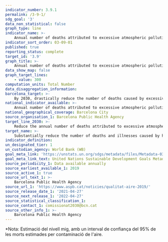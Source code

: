 ```yaml
---
indicator_number: 3.9.1
permalink: /3-9-1/
sdg_goal: '3'
data_non_statistical: false
graph_type: line
indicator_name: >-
    Annual number of deaths attributed to excessive atmospheric pollution (above the WHO threshold* for both NO2 and PM2.5) 
indicator_sort_order: 03-09-01
published: true
reporting_status: complete
target_id: '3.9'
graph_title: >-
    Annual number of deaths attributed to excessive atmospheric pollution (above the WHO threshold* for both NO2 and PM2.5) 
data_show_map: false
graph_target_lines:
    - value: 300
computation_units: Total Number
data_disaggregation_information: 
barcelona_target: >-
    By 2030, drastically reduce the number of deaths caused by excessive pollution  
national_indicator_available: >-
    Annual number of deaths attributed to excessive atmospheric pollution (above the WHO threshold* for both NO2 and PM2.5) 
national_geographical_coverage: Barcelona City 
source_organisation_1: Barcelona Public Health Agency
target_line_2030: >-
    Reduce the annual number of deaths attributed to excessive atmospheric pollution, with respect to WHO recommendations, by 80%: Less than 300
target_name: >-
    Substantially reduce the number of deaths and illnesses caused by hazardous chemical products and air, water and soil pollution
indicator_definition:
un_designated_tier: 1
un_custodian_agency: World Bank (WB)
goal_meta_link: 'https://unstats.un.org/sdgs/metadata/files/Metadata-03-09-01.pdf'
goal_meta_link_text: United Nations Sustainable Development Goals Metadata (pdf 894kB)
source_periodicity_1: Data available annually
source_earliest_available_1: 2019
source_active_1: true
source_url_text_1: >-
    Barcelona Public Health Agency
source_url_1: 'https://www.aspb.cat/noticies/qualitat-aire-2019/'
source_release_date_1: '2021-04-27'
source_next_release_1: '2022-04-27'
source_statistical_classification_1: 
source_contact_1: comissionat2030@bcn.cat
source_other_info_1: >-
    Barcelona Public Health Agency
---
```

*Nota: Estimació del nivell mig, amb un interval de confiança del 95% de les morts estimades per contaminació de l'aire.
